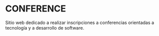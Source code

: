 # CONFERENCE
Sitio web dedicado a realizar inscripciones a conferencias orientadas a tecnología y a desarrollo de software.
